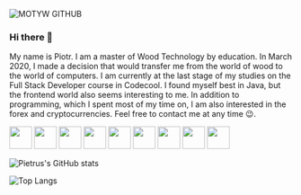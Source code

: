 ![MOTYW GITHUB](https://user-images.githubusercontent.com/65807969/119228702-89c41080-bb14-11eb-853c-e9073ff0714f.PNG)

### Hi there 👋
My name is Piotr. I am a master of Wood Technology by education. In March 2020, I made a decision that would transfer me from the world of wood to the world of computers. I am currently at the last stage of my studies on the Full Stack Developer course in Codecool. I found myself best in Java, but the frontend world also seems interesting to me. In addition to programming, which I spent most of my time on, I am also interested in the forex and cryptocurrencies. Feel free to contact me at any time 😉.


<p float="left">
<img height="40" src=https://user-images.githubusercontent.com/65807969/119230977-e9271e00-bb1e-11eb-9d99-13001f39d326.png>
<img height="40" src=https://user-images.githubusercontent.com/65807969/119231061-386d4e80-bb1f-11eb-8f71-0f7576824d9b.png>
<img height="40" src=https://user-images.githubusercontent.com/65807969/119231074-458a3d80-bb1f-11eb-8d0c-7fe15283372f.png>
<img height="40" src=https://user-images.githubusercontent.com/65807969/119231091-5c309480-bb1f-11eb-8f8b-46952c1b0c6d.png>
<img height="40" src=https://user-images.githubusercontent.com/65807969/119231110-6eaace00-bb1f-11eb-9474-b79b2b7d33bc.jpg>
<img height="40" src=https://user-images.githubusercontent.com/65807969/119231119-7bc7bd00-bb1f-11eb-9b7e-223dbb59fe2e.png>
<img height="40" src=https://user-images.githubusercontent.com/65807969/119231135-86825200-bb1f-11eb-9b7a-59d2035995f9.png>
<img height="40" src=https://user-images.githubusercontent.com/65807969/119231154-9b5ee580-bb1f-11eb-9657-3836adecf8b4.png>
<img height="40" src=https://user-images.githubusercontent.com/65807969/119231158-a6197a80-bb1f-11eb-9528-1f8240afba07.png>
</p>


![Pietrus's GitHub stats](https://github-readme-stats.vercel.app/api?username=Pietrus914&theme=defoult_icons=true)

![Top Langs](https://github-readme-stats.vercel.app/api/top-langs/?username=Pietrus914)
